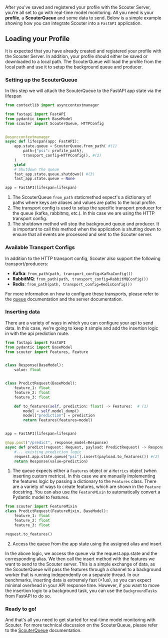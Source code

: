 After you've saved and registered your profile with the Scouter Server, you're all set to go with real-time model monitoring. All you need is your **profile**, a **ScouterQueue** and some data to send. Below is a simple example showing how you can integrate Scouter into a `FastAPI` application.


## Loading your Profile

It is expected that you have already created and registered your profile with the Scouter Server. In addition, your profile should either be saved or downloaded to a local path. The ScouterQueue will load the profile from the local path and use it to setup the background queue and producer.

### Setting up the ScouterQueue

In this step we will attach the ScouterQueue to the FastAPI app state via the lifespan

```python
from contextlib import asynccontextmanager

from fastapi import FastAPI
from pydantic import BaseModel
from scouter import ScouterQueue, HTTPConfig


@asynccontextmanager
async def lifespan(app: FastAPI):
    app.state.queue = ScouterQueue.from_path( #(1)
        path={"psi": profile_path},
        transport_config=HTTPConfig(), #(2)
    )
    yield
    # Shutdown the queue
    fast_app.state.queue.shutdown() #(3)
    fast_app.state.queue = None

app = FastAPI(lifespan=lifespan)
```

1. The ScouterQueue `from_path` staticmethod expect's a dictionary of paths where keys are aliases and values are paths to the local profile. 
2. The transport config is used to setup the specific transport producer for the queue (kafka, rabbitmq, etc.). In this case we are using the HTTP transport config.
3. The shutdown method will stop the background queue and producer. It is important to call this method when the application is shutting down to ensure that all events are processed and sent to the Scouter server.


### Available Transport Configs

In addition to the HTTP transport config, Scouter also support the following transport/producers:

- **Kafka**: `from_path(path, transport_config=KafkaConfig())`
- **RabbitMQ**: `from_path(path, transport_config=RabbitMQConfig())`
- **Redis**: `from_path(path, transport_config=RedisConfig())`

For more information on how to configure these transports, please refer to the [queue](../api/queue.md) documentation and the server documentation.

### Inserting data

There are a variety of ways in which you can configure your api to send data. In this case, we're going to keep it simple and add the insertion logic in with the api prediction route.


```python
from fastapi import FastAPI
from pydantic import BaseModel
from scouter import Features, Feature


class Response(BaseModel):
    value: float


class PredictRequest(BaseModel):
    feature_1: float
    feature_2: float
    feature_3: float

    def to_features(self, prediction: float) -> Features:  # (1)
        model = self.model_dump()
        model["prediction"] = prediction
        return Features(features=model)


app = FastAPI(lifespan=lifespan)

@app.post("/predict", response_model=Response)
async def predict(request: Request, payload: PredictRequest) -> Response:
    #... existing prediction logic
    request.app.state.queue["psi"].insert(payload.to_features()) #(2)
    return Response(value=prediction)
```

1. The queue expects either a `Features` object or a `Metrics` object (when inserting custom metrics). In this case we are manually implementing the features logic by passing a dictionary to the `Features` class. There are a variety of ways to create features, which are shown in the `Feature` docstring. You can also use the `FeatureMixin` to automatically convert a Pydantic model to features.
```python
from scouter import FeatureMixin
class PredictRequest(FeatureMixin, BaseModel):
    feature_1: float
    feature_2: float
    feature_3: float

request.to_features()
```
2. Access the queue from the app state using the assigned alias and insert

In the above logic, we access the queue via the request.app.state and the corresponding alias. We then call the insert method with the features we want to send to the Scouter server. This is a simple exchange of data, as the ScouterQueue will pass the features through a channel to a background worker that is running independently on a separate thread. In our benchmarks, inserting data is extremely fast (<1us), so you can expect minimal overhead in your API response time. However, if you want to move the insertion logic to a background task, you can use the `BackgroundTasks` from FastAPI to do so.


### Ready to go!

And that's all you need to get started for real-time model monitoring with Scouter. For more technical discussion on the ScouterQueue, please refer to the [ScouterQueue](../specs/ts-component-scouter-queue.md) documentation.